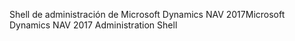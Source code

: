 <span data-ttu-id="cb112-101">Shell de administración de Microsoft Dynamics NAV 2017</span><span class="sxs-lookup"><span data-stu-id="cb112-101">Microsoft Dynamics NAV 2017 Administration Shell</span></span>